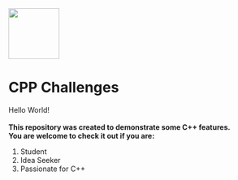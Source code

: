 <img src="https://ourcodeworld.com/public-media/gallery/categorielogo-5a284afe1346e.png" width="100">

# CPP Challenges
  
Hello World!       
<br> 
**This repository was created to demonstrate some C++ features.   
You are welcome to check it out if you are:**     
1. Student
2. Idea Seeker     
3. Passionate for C++      
